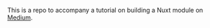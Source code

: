 This is a repo to accompany a tutorial on building a Nuxt module on [Medium](https://medium.com/carepenny/creating-a-nuxt-module-1c6e3cdf1037).
